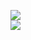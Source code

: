 [![](https://img.shields.io/badge/Made%20With-Github%20Spray-lightgrey.svg?style=for-the-badge&logo=github)](https://github.com/Annihil/github-spray#3319)  
[![](https://i.imgur.com/2DrTn0Z.gif)](https://github.com/Annihil/github-spray)